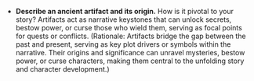 - **Describe an ancient artifact and its origin.** How is it pivotal to your story? Artifacts act as narrative keystones that can unlock secrets, bestow power, or curse those who wield them, serving as focal points for quests or conflicts. (Rationale: Artifacts bridge the gap between the past and present, serving as key plot drivers or symbols within the narrative. Their origins and significance can unravel mysteries, bestow power, or curse characters, making them central to the unfolding story and character development.)